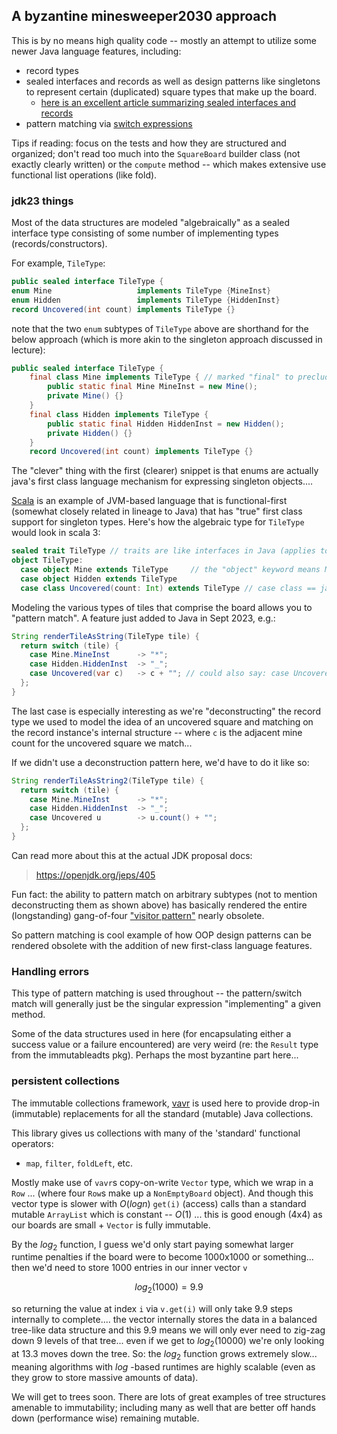 ## A byzantine minesweeper2030 approach

This is by no means high quality code -- mostly an attempt to utilize some 
newer Java language features, including:
* record types
* sealed interfaces and records as well as design patterns like singletons 
to represent certain (duplicated) square types that make up the board.
  * [here is an excellent article summarizing sealed interfaces and records](https://blog.jetbrains.com/idea/2020/09/java-15-and-intellij-idea/)
* pattern matching via [switch expressions](https://docs.oracle.com/en/java/javase/17/language/switch-expressions-and-statements.html)

Tips if reading: focus on the tests and how they are structured and organized; don't 
read too much into the `SquareBoard` builder class (not exactly clearly written) or the 
`compute` method -- which makes extensive use functional list operations (like fold). 

### jdk23 things

Most of the data structures are modeled "algebraically" as a sealed interface
type consisting of some number of implementing types (records/constructors).

For example, `TileType`:
```java
public sealed interface TileType {
enum Mine                   implements TileType {MineInst}  
enum Hidden                 implements TileType {HiddenInst}
record Uncovered(int count) implements TileType {}
```

note that the two `enum` subtypes of `TileType` above are shorthand for the below approach
(which is more akin to the singleton approach discussed in lecture):
```java
public sealed interface TileType {
    final class Mine implements TileType { // marked "final" to preclude extension
        public static final Mine MineInst = new Mine();
        private Mine() {}
    } 
    final class Hidden implements TileType {
        public static final Hidden HiddenInst = new Hidden();
        private Hidden() {}
    } 
    record Uncovered(int count) implements TileType {}
```
The "clever" thing with the first (clearer) snippet is that enums are actually 
java's first class language mechanism for expressing singleton objects....

[Scala](https://www.scala-lang.org/) is an example of JVM-based language that is functional-first
(somewhat closely related in lineage to Java) that has "true" first class support for 
singleton types. Here's how the algebraic type for `TileType` would look in scala 3:
```scala 3
sealed trait TileType // traits are like interfaces in Java (applies to: `sealed` too)
object TileType:
  case object Mine extends TileType     // the "object" keyword means Mine is a singleton
  case object Hidden extends TileType
  case class Uncovered(count: Int) extends TileType // case class == java record types
```

Modeling the various types of tiles that comprise the board allows you to 
"pattern match". A feature just added to Java in Sept 2023, e.g.:

```java 
String renderTileAsString(TileType tile) {
  return switch (tile) {
    case Mine.MineInst      -> "*";
    case Hidden.HiddenInst  -> "_";
    case Uncovered(var c)   -> c + ""; // could also say: case Uncovered(int count) -> c + "";
  };
}
```
The last case is especially interesting as we're "deconstructing" the record type we used
to model the idea of an uncovered square and matching on the record instance's internal 
structure -- where `c` is the adjacent mine count for the uncovered square we match... 

If we didn't use a deconstruction pattern here, we'd have to do it like so:

```java 
String renderTileAsString2(TileType tile) {
  return switch (tile) {
    case Mine.MineInst      -> "*";
    case Hidden.HiddenInst  -> "_";
    case Uncovered u        -> u.count() + "";
  };
}
```

Can read more about this at the actual JDK proposal docs:

> https://openjdk.org/jeps/405

Fun fact: the ability to pattern match on arbitrary subtypes (not to mention deconstructing them as shown above)
has basically rendered the entire (longstanding) gang-of-four ["visitor pattern"](https://en.wikipedia.org/wiki/Visitor_pattern) 
nearly obsolete. 

So pattern matching is cool example of how OOP design patterns can be rendered obsolete with the addition of new 
first-class language features. 

### Handling errors

This type of pattern matching is used throughout -- the pattern/switch match will generally just be the singular 
expression "implementing" a given method.

Some of the data structures used in here (for encapsulating either a success value or a failure encountered) are very 
weird (re: the `Result` type from the immutableadts pkg). Perhaps the most byzantine part here... 

### persistent collections

The immutable collections framework, [vavr](https://github.com/vavr-io/vavr) is
used here to provide drop-in (immutable) replacements for all the standard
(mutable) Java collections.

This library gives us collections with many of the 'standard' functional operators:
* `map`, `filter`, `foldLeft`, etc.

Mostly make use of `vavr`s copy-on-write `Vector` type, which we wrap in a `Row` ...
(where four `Row`s make up a `NonEmptyBoard` object). And though this vector
type is slower with $O(log n)$ `get(i)` (access) calls than a standard mutable
`ArrayList` which is constant -- $O(1)$ ... this is good enough (4x4) as our boards are
small + `Vector` is fully immutable.

By the $log_2$ function, I guess we'd only start paying somewhat larger runtime
penalties if the board were to become 1000x1000 or something... then we'd need to
store 1000 entries in our inner vector `v`

$$log_2 ( 1000 ) = 9.9$$

so returning the value at index `i` via `v.get(i)` will only take 9.9
steps internally to complete.... the vector internally stores the data in a balanced
tree-like data structure and this 9.9 means we will only ever need to zig-zag
down 9 levels of that tree... even if we get to $log_2(10000)$ we're only looking at
13.3 moves down the tree. So: the $log_2$ function grows extremely slow... meaning
algorithms with $log$ -based runtimes are highly scalable (even as they grow to store
massive amounts of data).

We will get to trees soon. There are lots of great examples of tree structures amenable
to immutability; including many as well that are better off hands down (performance wise)
remaining mutable.